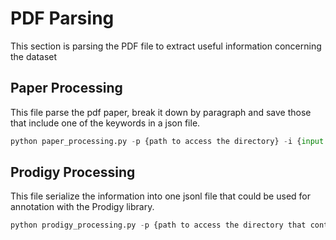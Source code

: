# PDF Parsing
This section is parsing the PDF file to extract useful information concerning the dataset 

## Paper Processing

This file parse the pdf paper, break it down by paragraph and save those that include one of the keywords in a json file.

```python
python paper_processing.py -p {path to access the directory} -i {input dir} -o {output dir} -t {number of threads}
```

## Prodigy Processing

This file serialize the information into one jsonl file that could be used for annotation with the Prodigy library.

```python
python prodigy_processing.py -p {path to access the directory that contains the docs created by the script above} -t {number of threads} -n {name we want to give to the generated file}
```
